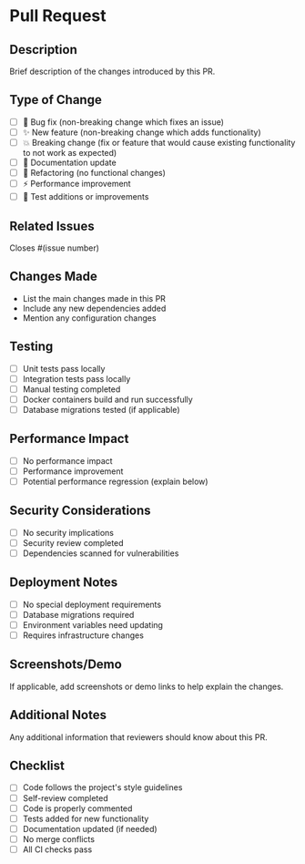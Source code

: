 # Pull Request

## Description

Brief description of the changes introduced by this PR.

## Type of Change

- [ ] 🐛 Bug fix (non-breaking change which fixes an issue)
- [ ] ✨ New feature (non-breaking change which adds functionality)
- [ ] 💥 Breaking change (fix or feature that would cause existing functionality
      to not work as expected)
- [ ] 📖 Documentation update
- [ ] 🔧 Refactoring (no functional changes)
- [ ] ⚡ Performance improvement
- [ ] 🧪 Test additions or improvements

## Related Issues

Closes #(issue number)

## Changes Made

- List the main changes made in this PR
- Include any new dependencies added
- Mention any configuration changes

## Testing

- [ ] Unit tests pass locally
- [ ] Integration tests pass locally
- [ ] Manual testing completed
- [ ] Docker containers build and run successfully
- [ ] Database migrations tested (if applicable)

## Performance Impact

- [ ] No performance impact
- [ ] Performance improvement
- [ ] Potential performance regression (explain below)

## Security Considerations

- [ ] No security implications
- [ ] Security review completed
- [ ] Dependencies scanned for vulnerabilities

## Deployment Notes

- [ ] No special deployment requirements
- [ ] Database migrations required
- [ ] Environment variables need updating
- [ ] Requires infrastructure changes

## Screenshots/Demo

If applicable, add screenshots or demo links to help explain the changes.

## Additional Notes

Any additional information that reviewers should know about this PR.

## Checklist

- [ ] Code follows the project's style guidelines
- [ ] Self-review completed
- [ ] Code is properly commented
- [ ] Tests added for new functionality
- [ ] Documentation updated (if needed)
- [ ] No merge conflicts
- [ ] All CI checks pass
